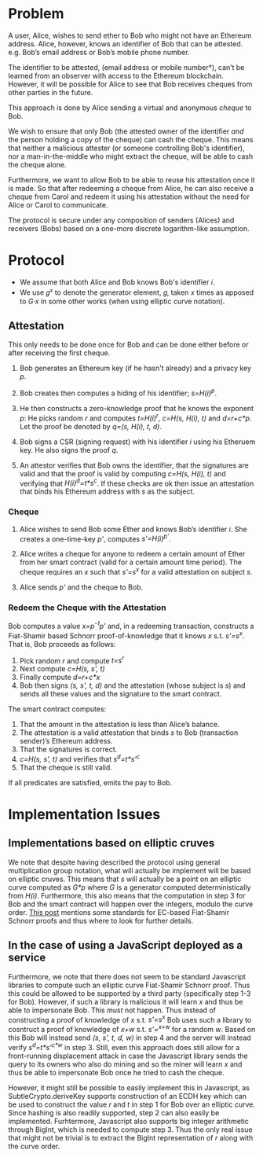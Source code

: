 # Problem

A user, Alice, wishes to send ether to Bob who might not have an Ethereum address. Alice, however, knows an identifier of Bob that can be attested. e.g. Bob’s email address or Bob’s mobile phone number. 

The identifier to be attested, (email address or mobile number†), can’t be learned from an observer with access to the Ethereum blockchain. However, it will be possible for Alice to see that Bob receives cheques from other parties in the future.

This approach is done by Alice sending a virtual and anonymous *cheque* to Bob.

We wish to ensure that only Bob (the attested owner of the identifier *and* the person holding a copy of the cheque) can cash the cheque. This means that neither a malicious attester (or someone controlling Bob's identifier), nor a man-in-the-middle who might extract the cheque, will be able to cash the cheque alone.

Furthermore, we want to allow Bob to be able to reuse his attestation once it is made. So that after redeeming a cheque from Alice, he can also receive a cheque from Carol and redeem it using his attestation without the need for Alice or Carol to communicate. 

The protocol is secure under any composition of senders (Alices) and receivers (Bobs) based on a one-more discrete logarithm-like assumption. 

# Protocol

- We assume that both Alice and Bob knows Bob's identifier 𝑖.
- We use 𝑔<sup>𝑥</sup> to denote the generator element, 𝑔, taken 𝑥 times as apposed to *G·x* in some other works (when using elliptic curve notation).

## Attestation

This only needs to be done once for Bob and can be done either before or after receiving the first cheque.

1. Bob generates an Ethereum key (if he hasn't already) and a privacy key *p*.

2. Bob creates then computes a hiding of his identifier; *s=H(i)<sup>p</sup>*.

3. He then constructs a zero-knowledge proof that he knows the exponent *p*: He picks random *r* and computes *t=H(i)<sup>r</sup>*, *c=H(s, H(i), t)* and *d=r+c\*p*. Let the proof be denoted by *q=(s, H(i), t, d)*.

4. Bob signs a CSR (signing request) with his identifier *i* using his Etheruem key. He also signs the proof *q*. 

5. An attestor verifies that Bob owns the identifier, that the signatures are valid and that the proof is valid by computing *c=H(s, H(i), t)* and verifying that *H(i)<sup>d</sup>=t\*s<sup>c</sup>*. If these checks are ok then issue an attestation that binds his Ethereum address with *s* as the subject.

### Cheque

1. Alice wishes to send Bob some Ether and knows Bob’s identifier *i*. She creates a one-time-key *p'*, computes *s'=H(i)<sup>p'</sup>*.

2. Alice writes a cheque for anyone to redeem a certain amount of Ether from her smart contract (valid for a certain amount time period). The cheque requires an *x* such that *s'=s<sup>x</sup>* for a valid attestation on subject *s*.

3. Alice sends *p'* and the cheque to Bob.

### Redeem the Cheque with the Attestation

Bob computes a value *x=p<sup>-1</sup>p'* and, in a redeeming transaction, constructs a Fiat-Shamir based Schnorr proof-of-knowledge that it knows *x* s.t. *s'=s<sup>x</sup>*. That is, Bob proceeds as follows:
1. Pick random *r* and compute *t=s<sup>r</sup>*
2. Next compute *c=H(s, s', t)*
3. Finally compute *d=r+c\*x*
4. Bob then signs *(s, s', t, d)* and the attestation (whose subject is *s*) and sends all these values and the signature to the smart contract.

The smart contract computes:

1. That the amount in the attestation is less than Alice’s balance.
2. The attestation is a valid attestation that binds *s* to Bob (transaction sender)’s Ethereum address.
3. That the signatures is correct.
4. *c=H(s, s', t)* and verifies that *s<sup>d</sup>=t\*s'<sup>c</sup>*
5. That the cheque is still valid.

If all predicates are satisfied, emits the pay to Bob.

# Implementation Issues

## Implementations based on elliptic cruves

We note that despite having described the protocol using general multiplication group notation, what will actually be implement will be based on elliptic cruves. This means that *s* will actually be a point on an elliptic curve computed as *G\*p* where *G* is a generator computed deterministically from *H(i)*. Furthermore, this also means that the computation in step 3 for Bob and the smart contract will happen over the integers, modulo the curve order. 
[This post](https://crypto.stackexchange.com/questions/34863/ec-schnorr-signature-multiple-standard) mentions some standards for EC-based Fiat-Shamir Schnorr proofs and thus where to look for further details.

## In the case of using a JavaScript deployed as a service

Furthermore, we note that there does not seem to be standard Javascript libraries to compute such an elliptic curve Fiat-Shamir Schnorr proof. Thus this could be allowed to be supported by a third party (specifically step 1-3 for Bob). However, if such a library is malicious it will learn *x* and thus be able to impersonate Bob. This *must* not happen. Thus instead of constructing a proof of knowledge of *x* s.t. *s'=s<sup>x</sup>* Bob uses such a library to cosntruct a proof of knowledge of *x+w* s.t. *s'=<sup>x+w</sup>* for a random *w*. Based on this Bob will instead send *(s, s', t, d, w)* in step 4 and the server will instead verify *s<sup>d</sup>=t\*s'<sup>c\*w</sup>* in step 3.
Still, even this approach does still allow for a front-running displacement attack in case the Javascript library sends the query to its owners who also do mining and so the miner will learn *x* and thus be able to impersonate Bob once he tried to cash the cheque.

However, it might still be possible to easily implement this in Javascript, as SubtleCrypto.deriveKey supports construction of an ECDH key which can be used to construct the value *r* and *t* in step 1 for Bob over an elliptic curve. Since hashing is also readily supported, step 2 can also easily be implemented. Furhtermore, Javascript also supports big integer arithmetic through BigInt, which is needed to compute step 3. Thus the only real issue that might not be trivial is to extract the BigInt representation of *r* along with the curve order.
